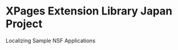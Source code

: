 XPages Extension Library Japan Project
======================================

Localizing Sample NSF Applications

